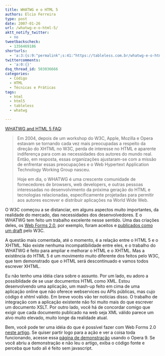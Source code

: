 ```yaml
---
title: WHATWG e o HTML 5
authors: Elcio Ferreira
type: post
date: 2007-01-26
url: /whatwg-e-o-html-5/
aktt_notify_twitter:
  - no
tweetbackscheck:
  - 1356469186
shorturls:
  - 'a:3:{s:9:"permalink";s:41:"https://tableless.com.br/whatwg-e-o-html-5";s:7:"tinyurl";s:26:"https://tinyurl.com/3mmo2nd";s:4:"isgd";s:19:"https://is.gd/22oCIw";}'
twittercomments:
  - 'a:0:{}'
dsq_thread_id: 503036666
categories:
  - Código
  - HTML
  - Técnicas e Práticas
tags:
  - html
  - html5
  - tableless
  - whatwg

---
```

[WHATWG and HTML 5 FAQ][1]:

> Em 2004, depois de um workshop do W3C, Apple, Mozilla e Opera estavam se tornando cada vez mais preocupadas a respeito da direção do XHTML no W3C, perda de interesse no HTML e aparente indiferença para com as necessidades dos autores do mundo real. Então, em resposta, essas organizações ajustaram-se com a missão de enfrentar essas preocupações e o Web Hypertext Application Technology Working Group nasceu.
> 
> Hoje em dia, o WHATWG é uma crescente comunidade de fornecedores de browsers, web developers, e outras pessoas interessadas no desenvolvimento da próxima geração do HTML e tecnologias relacionadas, especificamente projetadas para permitir aos autores escrever e distribuir aplicações na World Wide Web.

O W3C começou a se distanciar, em alguns aspectos muito importantes, da realidade do mercado, das necessidades dos desenvolvedores. E o WHATWG tem feito um trabalho excelente nesse sentido. Uma das criações deles, os [Web Forms 2.0][2], por exemplo, foram aceitos e [publicados como um draft][3] pelo W3C.

A questão mais comentada, até o momento, é a relação entre o HTML 5 e o XHTML. Não existe nenhuma incompatibilidade entre eles, e o trabalho do WHATWG é feito para ampliar e melhorar o HTML e o XHTML. Mas a existência do HTML 5 é um movimento muito diferente dos feitos pelo W3C, que tem demonstrado que o HTML será descontinuado e vamos todos escrever XHTML.

Eu não tenho uma idéia clara sobre o assunto. Por um lado, eu adoro a possiblidade de se usar documentos HTML como XML. Estou desenvolvendo uma aplicação, um mash-up feito em cima de uma aplicação online que não oferece webservices ou APIs públicas, mas cujo código é xhtml válido. Em breve vocês vão ter notícias disso. O trabalho de integração com a aplicação existente não foi muito mais do que escrever um documento XSLT. Por outro lado, você há de concordar comigo que exigir que cada documento publicado na web seja XML válido parece um alvo muito elevado, muito longe da realidade atual.

Bem, você pode ter uma idéia do que é possível fazer com Web Forms 2.0 [neste artigo][4]. Se quiser partir logo para a ação e ver a coisa toda funcionando, acesse essa [página de demonstração][5] usando o Opera 9. Se você abriu a demonstração e não leu o artigo, exiba o código fonte e perceba que tudo ali é feito sem javascript.

 [1]: https://blog.whatwg.org/faq/
 [2]: https://www.whatwg.org/specs/web-forms/current-work/
 [3]: https://www.w3.org/TR/web-forms-2/
 [4]: https://dev.opera.com/articles/view/improve-your-forms-using-html5/
 [5]: https://devfiles.myopera.com/articles/67/example.html